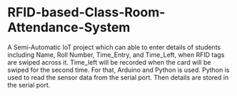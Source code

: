 # RFID-based-Class-Room-Attendance-System

  A Semi-Automatic IoT project which can able to enter details of students including Name, Roll Number, Time_Entry, and Time_Left, when RFID tags are swiped across it. Time_left will be recorded when the card will be swiped for the second time. For that, Arduino and Python is used. Python is used to read the sensor data from the serial port. Then details are stored in the serial port. 
